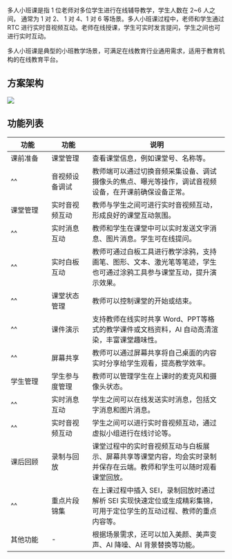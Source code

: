 
多人小班课是指 1 位老师对多位学生进行在线辅导教学，学生人数在 2~6 人之间， 通常为 1 对 2、 1 对 4、1 对 6 等场景。多人小班课过程中，老师和学生通过 RTC 进行实时音视频互动。老师在线授课，学生可实时发言提问，学生之间也可进行实时互动。

多人小班课是典型的小班教学场景，可满足在线教育行业通用需求，适用于教育机构的在线教育平台。

## 方案架构

![](https://yx-web-nosdn.netease.im/quickhtml%2Fassets%2Fyunxin%2Fdoc%2FSolutions-WisdomEducation-1V6.png)

## 功能列表

<style>
table th:first-of-type {
    width: 15%;
}
table th:nth-of-type(2) {
    width: 15%;
}
table th:nth-of-type(3) {
    width: 50%;
}
</style>

| 功能   | 功能         | 说明                                                                                                                |
| -------- | -------------- | --------------------------------------------------------------------------------------------------------------------- |
| 课前准备 | 课堂管理   | 查看课堂信息，例如课堂号、名称等。                                                                   |
|    ^^   | 音视频设备调试 | 教师端可以通过切换音频采集设备、调试摄像头的焦点、曝光等操作，调试音视频设备，在开课前确保设备正常。 |
| 课堂管理 | 实时音视频互动 | 教师与学生之间可进行实时音视频互动，形成良好的课堂互动氛围。                            |
|     ^^   | 实时消息互动 | 教师和学生在课堂中可以实时发送文字消息、图片消息。学生可在线提问。                   |
|     ^^   | 实时白板互动 | 教师可通过白板工具进行教学涂鸦，支持画笔、图形、文本、激光笔等笔迹，学生也可通过涂鸦工具参与课堂互动，提升演示效果。 |
|     ^^   | 课堂状态管理 | 教师可以控制课堂的开始或结束。                                                                         |
|     ^^   | 课件演示   | 支持教师在线实时共享 Word、PPT等格式的教学课件或文档资料，AI 自动高清渲染，丰富课堂趣味性。 |
|     ^^   | 屏幕共享   | 教师可以通过屏幕共享将自己桌面的内容实时分享给学生观看，提高教学效率。             |
| 学生管理 | 学生参与度管理 | 教师可以管理学生在上课时的麦克风和摄像头状态。                                                 |
|     ^^   | 实时消息互动 | 学生之间可以在线发送实时消息，包括文字消息和图片消息。                                     |
|     ^^   | 实时音视频互动 | 学生之间可以进行实时音视频互动，通过虚拟小组进行在线讨论等。                            |
| 课后回顾 | 录制与回放 | 课堂过程中的实时音视频互动与白板展示、屏幕共享等课堂内容，均会实时录制并保存在云端。教师和学生可以随时观看课堂回放。 |
|     ^^   | 重点片段锦集 | 在上课过程中插入 SEI，录制回放时通过解析 SEI 实现快速定位或生成精彩集锦，可用于定位学生的互动过程、教师的重点内容等。 |
| 其他功能 |      -         | 根据场景需求，还可以加入美颜、美声变声、AI 降噪、AI 背景替换等功能。                   |